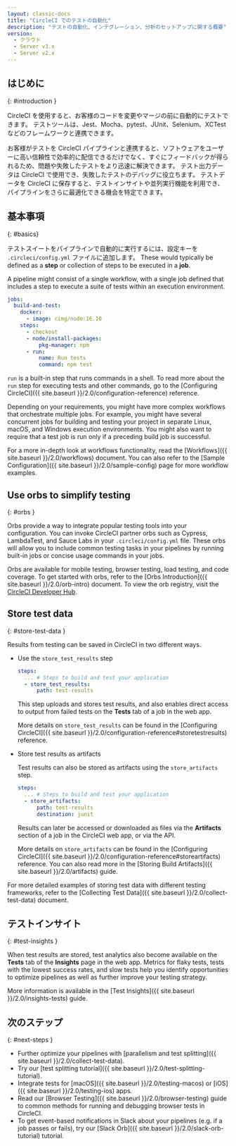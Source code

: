 ```yaml
---
layout: classic-docs
title: "CircleCI でのテストの自動化"
description: "テストの自動化、インテグレーション、分析のセットアップに関する概要"
version:
  - クラウド
  - Server v3.x
  - Server v2.x
---
```


## はじめに
{: #introduction }

CircleCI を使用すると、お客様のコードを変更やマージの前に自動的にテストできます。 テストツールは、Jest、Mocha、pytest、JUnit、Selenium、XCTest などのフレームワークと連携できます。

お客様がテストを CircleCI パイプラインと連携すると、ソフトウェアをユーザーに高い信頼性で効率的に配信できるだけでなく、すぐにフィードバックが得られるため、問題や失敗したテストをより迅速に解決できます。 テスト出力データは CircleCI で使用でき、失敗したテストのデバッグに役立ちます。 テストデータを CircleCI に保存すると、テストインサイトや並列実行機能を利用でき、パイプラインをさらに最適化できる機会を特定できます。

## 基本事項
{: #basics}

テストスイートをパイプラインで自動的に実行するには、設定キーを `.circleci/config.yml` ファイルに追加します。 These would typically be defined as a **step** or collection of steps to be executed in a **job**.

A pipeline might consist of a single workflow, with a single job defined that includes a step to execute a suite of tests within an execution environment.

```yaml
jobs:
  build-and-test:
    docker:
      - image: cimg/node:16.10
    steps:
      - checkout
      - node/install-packages:
          pkg-manager: npm
      - run:
          name: Run tests
          command: npm test
```

`run` is a built-in step that runs commands in a shell. To read more about the `run` step for executing tests and other commands, go to the [Configuring CircleCI]({{ site.baseurl }}/2.0/configuration-reference) reference.

Depending on your requirements, you might have more complex workflows that orchestrate multiple jobs. For example, you might have several concurrent jobs for building and testing your project in separate Linux, macOS, and Windows execution environments. You might also want to require that a test job is run only if a preceding build job is successful.

For a more in-depth look at workflows functionality, read the [Workflows]({{ site.baseurl }}/2.0/workflows) document. You can also refer to the [Sample Configuration]({{ site.baseurl }}/2.0/sample-config) page for more workflow examples.

## Use orbs to simplify testing
{: #orbs }

Orbs provide a way to integrate popular testing tools into your configuration. You can invoke CircleCI partner orbs such as Cypress, LambdaTest, and Sauce Labs in your `.circleci/config.yml` file. These orbs will allow you to include common testing tasks in your pipelines by running built-in jobs or concise usage commands in your jobs.

Orbs are available for mobile testing, browser testing, load testing, and code coverage. To get started with orbs, refer to the [Orbs Introduction]({{ site.baseurl }}/2.0/orb-intro) document. To view the orb registry, visit the [CircleCI Developer Hub](https://circleci.com/developer/orbs?query=&category=Testing).

## Store test data
{: #store-test-data }

Results from testing can be saved in CircleCI in two different ways.

  * Use the `store_test_results` step

    ```yaml
    steps:
      ... # Steps to build and test your application
      - store_test_results:
          path: test-results
    ```

    This step uploads and stores test results, and also enables direct access to output from failed tests on the **Tests** tab of a job in the web app.

    More details on `store_test_results` can be found in the [Configuring CircleCI]({{ site.baseurl }}/2.0/configuration-reference#storetestresults) reference.

  * Store test results as artifacts

    Test results can also be stored as artifacts using the `store_artifacts` step.

    ```yaml
    steps:
      ... # Steps to build and test your application
      - store_artifacts:
          path: test-results
          destination: junit
    ```

    Results can later be accessed or downloaded as files via the **Artifacts** section of a job in the CircleCI web app, or via the API.

    More details on `store_artifacts` can be found in the [Configuring CircleCI]({{ site.baseurl }}/2.0/configuration-reference#storeartifacts) reference. You can also read more in the [Storing Build Artifacts]({{ site.baseurl }}/2.0/artifacts) guide.

For more detailed examples of storing test data with different testing frameworks, refer to the [Collecting Test Data]({{ site.baseurl }}/2.0/collect-test-data) document.

## テストインサイト
{: #test-insights }

When test results are stored, test analytics also become available on the **Tests** tab of the **Insights** page in the web app. Metrics for flaky tests, tests with the lowest success rates, and slow tests help you identify opportunities to optimize pipelines as well as further improve your testing strategy.

More information is available in the [Test Insights]({{ site.baseurl }}/2.0/insights-tests) guide.

## 次のステップ
{: #next-steps }

* Further optimize your pipelines with [parallelism and test splitting]({{ site.baseurl }}/2.0/collect-test-data).
* Try our [test splitting tutorial]({{ site.baseurl }}/2.0/test-splitting-tutorial).
* Integrate tests for [macOS]({{ site.baseurl }}/2.0/testing-macos) or [iOS]({{ site.baseurl }}/2.0/testing-ios) apps.
* Read our [Browser Testing]({{ site.baseurl }}/2.0/browser-testing) guide to common methods for running and debugging browser tests in CircleCI.
* To get event-based notifications in Slack about your pipelines (e.g. if a job passes or fails), try our [Slack Orb]({{ site.baseurl }}/2.0/slack-orb-tutorial) tutorial.

